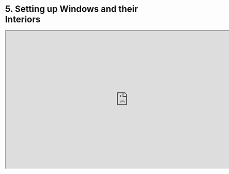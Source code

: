 # 5. Setting up Windows and their Interiors

<p><iframe src="https://www.youtube.com/embed/IwMERFJg_Fc?rel=0" width="800" height="450" allowfullscreen="allowfullscreen" allow="accelerometer; autoplay; clipboard-write; encrypted-media; gyroscope; picture-in-picture"></iframe></p>